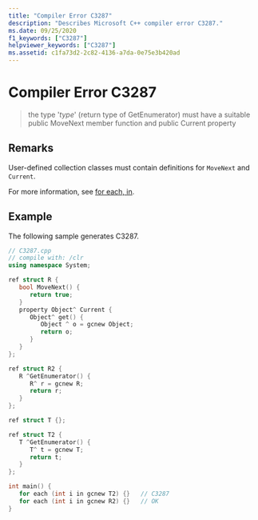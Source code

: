 ```yaml
---
title: "Compiler Error C3287"
description: "Describes Microsoft C++ compiler error C3287."
ms.date: 09/25/2020
f1_keywords: ["C3287"]
helpviewer_keywords: ["C3287"]
ms.assetid: c1fa73d2-2c82-4136-a7da-0e75e3b420ad
---
```

# Compiler Error C3287

> the type '*type*' (return type of GetEnumerator) must have a suitable public MoveNext member function and public Current property

## Remarks

User-defined collection classes must contain definitions for `MoveNext` and `Current`.

For more information, see [for each, in](../../dotnet/for-each-in.md).

## Example

The following sample generates C3287.

```cpp
// C3287.cpp
// compile with: /clr
using namespace System;

ref struct R {
   bool MoveNext() {
      return true;
   }
   property Object^ Current {
      Object^ get() {
         Object ^ o = gcnew Object;
         return o;
      }
   }
};

ref struct R2 {
   R ^GetEnumerator() {
      R^ r = gcnew R;
      return r;
   }
};

ref struct T {};

ref struct T2 {
   T ^GetEnumerator() {
      T^ t = gcnew T;
      return t;
   }
};

int main() {
   for each (int i in gcnew T2) {}   // C3287
   for each (int i in gcnew R2) {}   // OK
}
```
